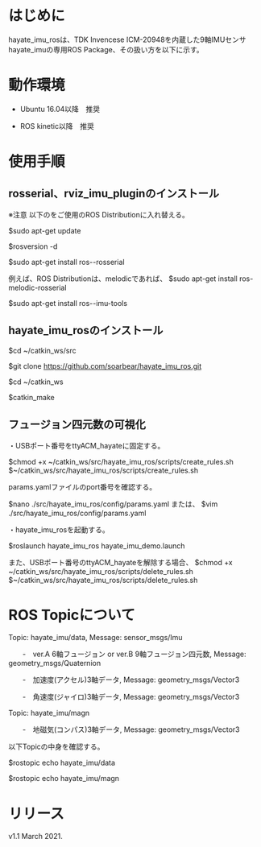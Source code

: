 # はじめに

hayate_imu_rosは、TDK Invencese ICM-20948を内蔵した9軸IMUセンサ hayate_imuの専用ROS Package、その扱い方を以下に示す。

# 動作環境

- Ubuntu 16.04以降　推奨

- ROS kinetic以降　推奨

# 使用手順

## rosserial、rviz_imu_pluginのインストール

※注意 以下の<distro>をご使用のROS Distributionに入れ替える。

$sudo apt-get update

$rosversion -d

$sudo apt-get install ros-<distro>-rosserial

例えば、ROS Distributionは、melodicであれば、
$sudo apt-get install ros-melodic-rosserial

$sudo apt-get install ros-<distro>-imu-tools

## hayate_imu_rosのインストール

$cd ~/catkin_ws/src

$git clone https://github.com/soarbear/hayate_imu_ros.git

$cd ~/catkin_ws

$catkin_make

## フュージョン四元数の可視化

・USBポート番号をttyACM_hayateに固定する。

$chmod +x ~/catkin_ws/src/hayate_imu_ros/scripts/create_rules.sh
$~/catkin_ws/src/hayate_imu_ros/scripts/create_rules.sh

params.yamlファイルのport番号を確認する。

$nano ./src/hayate_imu_ros/config/params.yaml
または、
$vim ./src/hayate_imu_ros/config/params.yaml

・hayate_imu_rosを起動する。

$roslaunch hayate_imu_ros hayate_imu_demo.launch

また、USBポート番号のttyACM_hayateを解除する場合、
$chmod +x ~/catkin_ws/src/hayate_imu_ros/scripts/delete_rules.sh
$~/catkin_ws/src/hayate_imu_ros/scripts/delete_rules.sh

# ROS Topicについて

Topic: hayate_imu/data, Message: sensor_msgs/Imu 

　　-　ver.A 6軸フュージョン or ver.B 9軸フュージョン四元数, Message: geometry_msgs/Quaternion

　　-　加速度(アクセル)3軸データ, Message: geometry_msgs/Vector3

　　-　角速度(ジャイロ)3軸データ, Message: geometry_msgs/Vector3

Topic: hayate_imu/magn

　　-　地磁気(コンパス)3軸データ, Message: geometry_msgs/Vector3

以下Topicの中身を確認する。

$rostopic echo hayate_imu/data

$rostopic echo hayate_imu/magn

# リリース

v1.1 March 2021.
